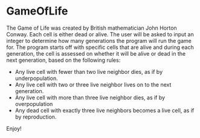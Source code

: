 # GameOfLife
The Game of Life was created by British mathematician John Horton Conway. Each cell is either dead or alive. The user will be asked to input an integer to determine how many generations the program will run the game for. The program starts off with specific cells that are alive and during each generation, the cell is assessed on whether it will be alive or dead in the next generation, based on the following rules:   

- Any live cell with fewer than two live neighbor dies, as if by underpopulation.     
- Any live cell with two or three live neighbor lives on to the next generation.     
- Any live cell with more than three live neighbor dies, as if by overpopulation     
- Any dead cell with exactly three live neighbors becomes a live cell, as if by reproduction.  

Enjoy!
